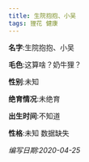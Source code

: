 ```yaml
---
title: 生院抱抱、小吴
tags: 狸花 健康 
---
```


**名字**:生院抱抱、小吴

**毛色**:这算啥？奶牛狸？

**性别**:未知

**绝育情况**:未绝育

**出生时间**:不知道

**性格**:未知 数据缺失

*编写日期:2020-04-25*

